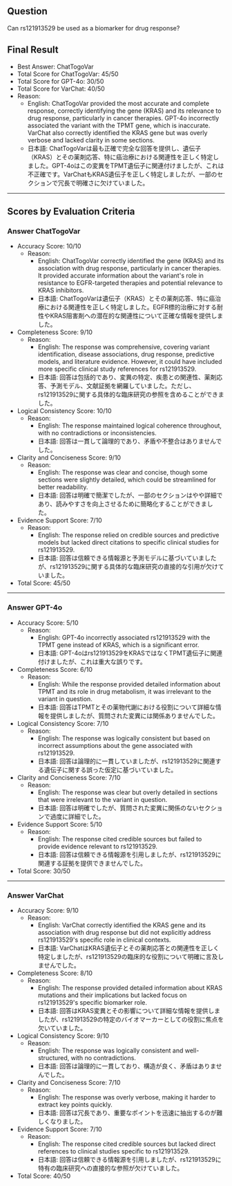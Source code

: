 ## Question

Can rs121913529 be used as a biomarker for drug response?

## Final Result

- Best Answer: ChatTogoVar
- Total Score for ChatTogoVar: 45/50
- Total Score for GPT-4o: 30/50
- Total Score for VarChat: 40/50
- Reason:
  - English: ChatTogoVar provided the most accurate and complete response, correctly identifying the gene (KRAS) and its relevance to drug response, particularly in cancer therapies. GPT-4o incorrectly associated the variant with the TPMT gene, which is inaccurate. VarChat also correctly identified the KRAS gene but was overly verbose and lacked clarity in some sections.
  - 日本語: ChatTogoVarは最も正確で完全な回答を提供し、遺伝子（KRAS）とその薬剤応答、特に癌治療における関連性を正しく特定しました。GPT-4oはこの変異をTPMT遺伝子に関連付けましたが、これは不正確です。VarChatもKRAS遺伝子を正しく特定しましたが、一部のセクションで冗長で明確さに欠けていました。

---

## Scores by Evaluation Criteria

### Answer ChatTogoVar
- Accuracy Score: 10/10
  - Reason: 
    - English: ChatTogoVar correctly identified the gene (KRAS) and its association with drug response, particularly in cancer therapies. It provided accurate information about the variant's role in resistance to EGFR-targeted therapies and potential relevance to KRAS inhibitors.
    - 日本語: ChatTogoVarは遺伝子（KRAS）とその薬剤応答、特に癌治療における関連性を正しく特定しました。EGFR標的治療に対する耐性やKRAS阻害剤への潜在的な関連性について正確な情報を提供しました。
- Completeness Score: 9/10
  - Reason: 
    - English: The response was comprehensive, covering variant identification, disease associations, drug response, predictive models, and literature evidence. However, it could have included more specific clinical study references for rs121913529.
    - 日本語: 回答は包括的であり、変異の特定、疾患との関連性、薬剤応答、予測モデル、文献証拠を網羅していました。ただし、rs121913529に関する具体的な臨床研究の参照を含めることができました。
- Logical Consistency Score: 10/10
  - Reason: 
    - English: The response maintained logical coherence throughout, with no contradictions or inconsistencies.
    - 日本語: 回答は一貫して論理的であり、矛盾や不整合はありませんでした。
- Clarity and Conciseness Score: 9/10
  - Reason: 
    - English: The response was clear and concise, though some sections were slightly detailed, which could be streamlined for better readability.
    - 日本語: 回答は明確で簡潔でしたが、一部のセクションはやや詳細であり、読みやすさを向上させるために簡略化することができました。
- Evidence Support Score: 7/10
  - Reason: 
    - English: The response relied on credible sources and predictive models but lacked direct citations to specific clinical studies for rs121913529.
    - 日本語: 回答は信頼できる情報源と予測モデルに基づいていましたが、rs121913529に関する具体的な臨床研究の直接的な引用が欠けていました。
- Total Score: 45/50

---

### Answer GPT-4o
- Accuracy Score: 5/10
  - Reason: 
    - English: GPT-4o incorrectly associated rs121913529 with the TPMT gene instead of KRAS, which is a significant error.
    - 日本語: GPT-4oはrs121913529をKRASではなくTPMT遺伝子に関連付けましたが、これは重大な誤りです。
- Completeness Score: 6/10
  - Reason: 
    - English: While the response provided detailed information about TPMT and its role in drug metabolism, it was irrelevant to the variant in question.
    - 日本語: 回答はTPMTとその薬物代謝における役割について詳細な情報を提供しましたが、質問された変異には関係ありませんでした。
- Logical Consistency Score: 7/10
  - Reason: 
    - English: The response was logically consistent but based on incorrect assumptions about the gene associated with rs121913529.
    - 日本語: 回答は論理的に一貫していましたが、rs121913529に関連する遺伝子に関する誤った仮定に基づいていました。
- Clarity and Conciseness Score: 7/10
  - Reason: 
    - English: The response was clear but overly detailed in sections that were irrelevant to the variant in question.
    - 日本語: 回答は明確でしたが、質問された変異に関係のないセクションで過度に詳細でした。
- Evidence Support Score: 5/10
  - Reason: 
    - English: The response cited credible sources but failed to provide evidence relevant to rs121913529.
    - 日本語: 回答は信頼できる情報源を引用しましたが、rs121913529に関連する証拠を提供できませんでした。
- Total Score: 30/50

---

### Answer VarChat
- Accuracy Score: 9/10
  - Reason: 
    - English: VarChat correctly identified the KRAS gene and its association with drug response but did not explicitly address rs121913529's specific role in clinical contexts.
    - 日本語: VarChatはKRAS遺伝子とその薬剤応答との関連性を正しく特定しましたが、rs121913529の臨床的な役割について明確に言及しませんでした。
- Completeness Score: 8/10
  - Reason: 
    - English: The response provided detailed information about KRAS mutations and their implications but lacked focus on rs121913529's specific biomarker role.
    - 日本語: 回答はKRAS変異とその影響について詳細な情報を提供しましたが、rs121913529の特定のバイオマーカーとしての役割に焦点を欠いていました。
- Logical Consistency Score: 9/10
  - Reason: 
    - English: The response was logically consistent and well-structured, with no contradictions.
    - 日本語: 回答は論理的に一貫しており、構造が良く、矛盾はありませんでした。
- Clarity and Conciseness Score: 7/10
  - Reason: 
    - English: The response was overly verbose, making it harder to extract key points quickly.
    - 日本語: 回答は冗長であり、重要なポイントを迅速に抽出するのが難しくなりました。
- Evidence Support Score: 7/10
  - Reason: 
    - English: The response cited credible sources but lacked direct references to clinical studies specific to rs121913529.
    - 日本語: 回答は信頼できる情報源を引用しましたが、rs121913529に特有の臨床研究への直接的な参照が欠けていました。
- Total Score: 40/50